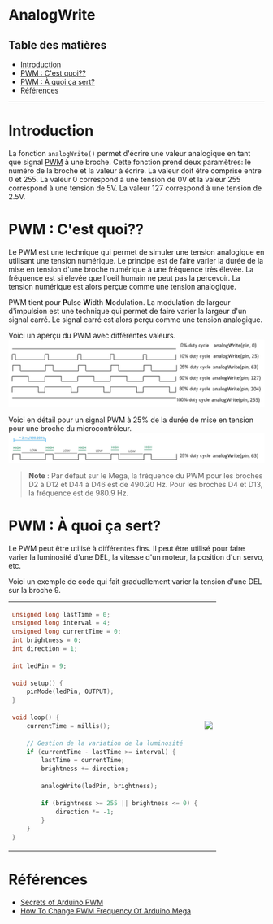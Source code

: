 # AnalogWrite <!-- omit in toc -->

## Table des matières <!-- omit in toc -->
- [Introduction](#introduction)
- [PWM : C'est quoi??](#pwm--cest-quoi)
- [PWM : À quoi ça sert?](#pwm--à-quoi-ça-sert)
- [Références](#références)

---

# Introduction
La fonction `analogWrite()` permet d'écrire une valeur analogique en tant que signal [PWM](#pwm--cest-quoi) à une broche. Cette fonction prend deux paramètres: le numéro de la broche et la valeur à écrire. La valeur doit être comprise entre 0 et 255. La valeur 0 correspond à une tension de 0V et la valeur 255 correspond à une tension de 5V. La valeur 127 correspond à une tension de 2.5V.



# PWM : C'est quoi??
Le PWM est une technique qui permet de simuler une tension analogique en utilisant une tension numérique. Le principe est de faire varier la durée de la mise en tension d'une broche numérique à une fréquence très élevée. La fréquence est si élevée que l'oeil humain ne peut pas la percevoir. La tension numérique est alors perçue comme une tension analogique.

PWM tient pour **P**ulse **W**idth **M**odulation. La modulation de largeur d'impulsion est une technique qui permet de faire varier la largeur d'un signal carré. Le signal carré est alors perçu comme une tension analogique.

Voici un aperçu du PWM avec différentes valeurs.
![Alt text](assets/pwm1.jpg)

Voici en détail pour un signal PWM à 25% de la durée de mise en tension pour une broche du microcontrôleur.
![Alt text](assets/pwm_detail.jpg)

> **Note** : Par défaut sur le Mega, la fréquence du PWM pour les broches D2 à D12 et D44 à D46 est de 490.20 Hz. Pour les broches D4 et D13, la fréquence est de 980.9 Hz.

# PWM : À quoi ça sert?
Le PWM peut être utilisé à différentes fins. Il peut être utilisé pour faire varier la luminosité d'une DEL, la vitesse d'un moteur, la position d'un servo, etc.

Voici un exemple de code qui fait graduellement varier la tension d'une DEL sur la broche 9.

<table>
    <tr>
        <td>

```cpp
unsigned long lastTime = 0;
unsigned long interval = 4;
unsigned long currentTime = 0;
int brightness = 0;
int direction = 1;

int ledPin = 9;

void setup() {
    pinMode(ledPin, OUTPUT);
}

void loop() {
    currentTime = millis();

    // Gestion de la variation de la luminosité
    if (currentTime - lastTime >= interval) {
        lastTime = currentTime;
        brightness += direction;

        analogWrite(ledPin, brightness);

        if (brightness >= 255 || brightness <= 0) {
            direction *= -1;
        }
    }
}
```

</td>
<td><img src="assets/C04_pwm_output.gif"></td>
</tr>
</table>

# Références
- [Secrets of Arduino PWM](https://docs.arduino.cc/tutorials/generic/secrets-of-arduino-pwm)
- [How To Change PWM Frequency Of Arduino Mega](https://www.etechnophiles.com/how-to-change-pwm-frequency-of-arduino-mega/)